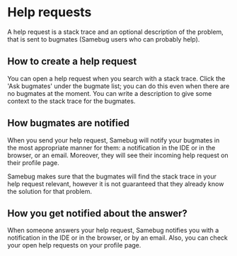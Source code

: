 # Help requests

A help request is a stack trace and an optional description of the problem, that is
sent to bugmates (Samebug users who can probably help).


## How to create a help request

You can open a help request when you search with a stack trace. Click the 'Ask bugmates'
under the bugmate list; you can do this even when there are no bugmates at the moment.
You can write a description to give some context to the stack trace for the bugmates.

## How bugmates are notified

When you send your help request, Samebug will notify your bugmates in the most appropriate
manner for them: a notification in the IDE or in the browser, or an email. Moreover,
they will see their incoming help request on their profile page.

Samebug makes sure that the bugmates will find the stack trace in your help request relevant, however
it is not guaranteed that they already know the solution for that problem.

## How you get notified about the answer?

When someone answers your help request, Samebug notifies you with a notification in
the IDE or in the browser, or by an email. Also, you can check your open help requests
on your profile page.
